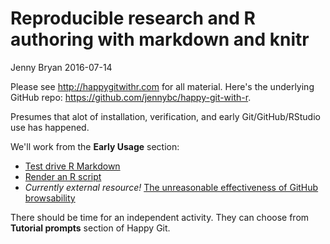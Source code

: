 Reproducible research and R authoring with markdown and knitr
================
Jenny Bryan
2016-07-14

Please see <http://happygitwithr.com> for all material. Here's the underlying GitHub repo: <https://github.com/jennybc/happy-git-with-r>.

Presumes that alot of installation, verification, and early Git/GitHub/RStudio use has happened.

We'll work from the **Early Usage** section:

-   [Test drive R Markdown](http://happygitwithr.com/github-acct.html)
-   [Render an R script](http://happygitwithr.com/r-test-drive.html)
-   *Currently external resource!* [The unreasonable effectiveness of GitHub browsability](http://stat545.com/bit006_github-browsability-wins.html)

There should be time for an independent activity. They can choose from **Tutorial prompts** section of Happy Git.
